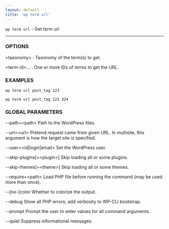 ```yaml
---
layout: default
title: 'wp term url'
---
```


`wp term url` - Get term url

<hr />

### OPTIONS

&lt;taxonomy&gt;
: Taxonomy of the term(s) to get.

&lt;term-id&gt;...
: One or more IDs of terms to get the URL.

### EXAMPLES

    wp term url post_tag 123

    wp term url post_tag 123 324

### GLOBAL PARAMETERS

  \--path=&lt;path&gt;
      Path to the WordPress files.

  \--url=&lt;url&gt;
      Pretend request came from given URL. In multisite, this argument is how the target site is specified.

  \--user=&lt;id|login|email&gt;
      Set the WordPress user.

  \--skip-plugins[=&lt;plugin&gt;]
      Skip loading all or some plugins.

  \--skip-themes[=&lt;theme&gt;]
      Skip loading all or some themes.

  \--require=&lt;path&gt;
      Load PHP file before running the command (may be used more than once).

  \--[no-]color
      Whether to colorize the output.

  \--debug
      Show all PHP errors; add verbosity to WP-CLI bootstrap.

  \--prompt
      Prompt the user to enter values for all command arguments.

  \--quiet
      Suppress informational messages.



